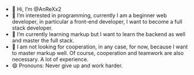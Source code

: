 - 👋 Hi, I’m @AnReXx2
- 👀 I’m interested in programming, currently I am a beginner web developer, in particular a front-end developer, I want to become a full stack developer.
- 🌱 I’m currently learning markup but I want to learn the backend as well and master the full stack.
- 💞️ I am not looking for cooperation, in any case, for now, because I want to master markup well. Of course, cooperation and teamwork are also necessary. A lot of experience.
- 😄 Pronouns: Never give up and work harder.
